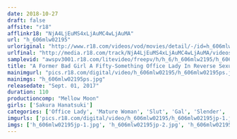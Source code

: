 ```yaml
---
date: 2018-10-27
draft: false
affsite: "r18"
afflinkr18: "NjA4LjEuMS4xLjAuMC4wLjAuMA"
url: "h_606mlw02195"
urloriginal: "http://www.r18.com/videos/vod/movies/detail/-/id=h_606mlw02195"
urlfinal: "http://media.r18.com/track/NjA4LjEuMS4xLjAuMC4wLjAuMA/videos/vod/movies/detail/-/id=h_606mlw02195"
samplevid: "awspv3001.r18.com/litevideo/freepv/h/h_6/h_606mlw2195/h_606mlw2195_dmb_w.mp4"
title: "A Former Bad Girl A Fifty-Something Office Lady In Reverse Sexual Harassment 'Hurry Up And Pull Out Your Cock!' Sakura Kazuki"
mainimgurl: "pics.r18.com/digital/video/h_606mlw02195/h_606mlw02195ps.jpg"
mainimgs: "h_606mlw02195ps.jpg"
releasedate: "Sept. 01, 2017"
duration: 110
productioncomp: "Mellow Moon"
girls: ['Sakura Hanatsuki']
categories: ['Office Lady', 'Mature Woman', 'Slut', 'Gal', 'Slender', 'Featured Actress', 'Drama', 'Blowjob', 'Masturbation', 'Masochist Man']
imgurls: ['pics.r18.com/digital/video/h_606mlw02195/h_606mlw02195jp-1.jpg', 'pics.r18.com/digital/video/h_606mlw02195/h_606mlw02195jp-2.jpg', 'pics.r18.com/digital/video/h_606mlw02195/h_606mlw02195jp-3.jpg', 'pics.r18.com/digital/video/h_606mlw02195/h_606mlw02195jp-4.jpg', 'pics.r18.com/digital/video/h_606mlw02195/h_606mlw02195jp-5.jpg', 'pics.r18.com/digital/video/h_606mlw02195/h_606mlw02195jp-6.jpg', 'pics.r18.com/digital/video/h_606mlw02195/h_606mlw02195jp-7.jpg', 'pics.r18.com/digital/video/h_606mlw02195/h_606mlw02195jp-8.jpg', 'pics.r18.com/digital/video/h_606mlw02195/h_606mlw02195jp-9.jpg', 'pics.r18.com/digital/video/h_606mlw02195/h_606mlw02195jp-10.jpg', 'pics.r18.com/digital/video/h_606mlw02195/h_606mlw02195jp-11.jpg', 'pics.r18.com/digital/video/h_606mlw02195/h_606mlw02195jp-12.jpg', 'pics.r18.com/digital/video/h_606mlw02195/h_606mlw02195jp-13.jpg', 'pics.r18.com/digital/video/h_606mlw02195/h_606mlw02195jp-14.jpg', 'pics.r18.com/digital/video/h_606mlw02195/h_606mlw02195jp-15.jpg', 'pics.r18.com/digital/video/h_606mlw02195/h_606mlw02195jp-16.jpg', 'pics.r18.com/digital/video/h_606mlw02195/h_606mlw02195jp-17.jpg', 'pics.r18.com/digital/video/h_606mlw02195/h_606mlw02195jp-18.jpg', 'pics.r18.com/digital/video/h_606mlw02195/h_606mlw02195jp-19.jpg', 'pics.r18.com/digital/video/h_606mlw02195/h_606mlw02195jp-20.jpg']
imgs: ['h_606mlw02195jp-1.jpg', 'h_606mlw02195jp-2.jpg', 'h_606mlw02195jp-3.jpg', 'h_606mlw02195jp-4.jpg', 'h_606mlw02195jp-5.jpg', 'h_606mlw02195jp-6.jpg', 'h_606mlw02195jp-7.jpg', 'h_606mlw02195jp-8.jpg', 'h_606mlw02195jp-9.jpg', 'h_606mlw02195jp-10.jpg', 'h_606mlw02195jp-11.jpg', 'h_606mlw02195jp-12.jpg', 'h_606mlw02195jp-13.jpg', 'h_606mlw02195jp-14.jpg', 'h_606mlw02195jp-15.jpg', 'h_606mlw02195jp-16.jpg', 'h_606mlw02195jp-17.jpg', 'h_606mlw02195jp-18.jpg', 'h_606mlw02195jp-19.jpg', 'h_606mlw02195jp-20.jpg']
---
```

